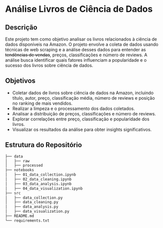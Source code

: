 # Análise Livros de Ciência de Dados

## Descrição

Este projeto tem como objetivo analisar os livros relacionados à ciência de dados disponíveis na Amazon. O projeto envolve a coleta de dados usando técnicas de web scraping e a análise desses dados para entender as ~~tendências de vendas~~, preços, classificações e número de reviews. A análise busca identificar quais fatores influenciam a popularidade e o sucesso dos livros sobre ciência de dados.

## Objetivos

- Coletar dados de livros sobre ciência de dados na Amazon, incluindo título, autor, preço, classificação média, número de reviews e posição no ranking de mais vendidos.
- Realizar a limpeza e o processamento dos dados coletados.
- Analisar a distribuição de preços, classificações e número de reviews.
- Explorar correlações entre preço, classificação e popularidade dos livros.
- Visualizar os resultados da análise para obter insights significativos.

## Estrutura do Repositório
```markdown
├── data
│   ├── raw
│   ├── processed
├── notebooks
│   ├── 01_data_collection.ipynb
│   ├── 02_data_cleaning.ipynb
│   ├── 03_data_analysis.ipynb
│   ├── 04_data_visualization.ipynb
├── src
│   ├── data_collection.py
│   ├── data_cleaning.py
│   ├── data_analysis.py
│   ├── data_visualization.py
├── README.md
└── requirements.txt